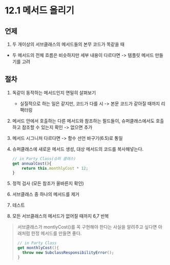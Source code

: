 # 12.1 메서드 올리기

## 언제

1. 두 개이상의 서브클래스의 메서드들의 본무 코드가 똑같을 때

- 두 메서드의 전체 흐름은 비슷하지만 세부 내용이 다르다면 -> 템플릿 메서드 만들기를 고려

## 절차

1. 독같이 동작하는 메서드인지 면밀히 살펴보기

    - 실질적으로 하는 일은 같지만, 코드가 다를 시 -> 본문 코드가 같아질 때까지 리팩터링

2. 메서드 안에서 호출하는 다른 메서드와 참조하는 필드들이, 슈퍼클래스에서도 호출하고 참조할 수 있는지 확인 -> 없으면 추가

3. 메서드 시그니처 다르다면 -> 함수 선언 바구기(6.5)로 통일

4. 슈퍼클래스에 새로운 메서드 생성, 대상 메서드의 코드를 복사해넣는다.

    ```javascript
    // in Party Class(슈퍼 클래스)
    get annualCost(){
        return this.monthlyCost * 12;
    }
    ```

5. 정적 검사 (모든 참조가 올바른지 확인)

6. 서브클래스 중 하나의 메서드를 제거

7. 테스트

8. 모든 서브클래스의 메서드가 없어질 때까지 6,7 반복

> 서브클래스가 montlyCost()를 꼭 구현해야 한다는 사실을 알려주고 싶다면 아래처럼 한정 메서드를 만들면 좋다.
> ```javascript
> // in Party Class
> get monthlyCost(){
>   throw new SubclassResponsibilityError();
> }
> ```